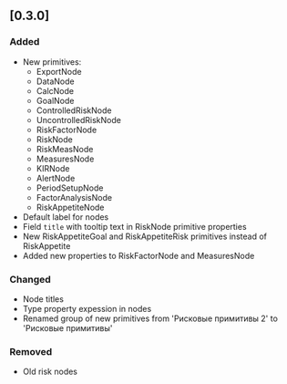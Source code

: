 ## [0.3.0]

### Added

- New primitives:
  - ExportNode
  - DataNode
  - CalcNode
  - GoalNode
  - ControlledRiskNode
  - UncontrolledRiskNode
  - RiskFactorNode
  - RiskNode
  - RiskMeasNode
  - MeasuresNode
  - KIRNode
  - AlertNode
  - PeriodSetupNode
  - FactorAnalysisNode
  - RiskAppetiteNode
- Default label for nodes
- Field `title` with tooltip text in RiskNode primitive properties
- New RiskAppetiteGoal and RiskAppetiteRisk primitives instead of RiskAppetite
- Added new properties to RiskFactorNode and MeasuresNode

### Changed

- Node titles
- Type property expession in nodes
- Renamed group of new primitives from 'Рисковые примитивы 2' to 'Рисковые примитивы'

### Removed

- Old risk nodes
